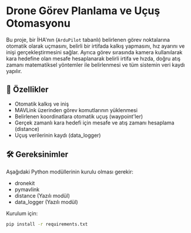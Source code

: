 # Drone Görev Planlama ve Uçuş Otomasyonu

Bu proje, bir İHA'nın (`ArduPilot` tabanlı) belirlenen görev noktalarına otomatik olarak uçmasını, belirli bir irtifada kalkış yapmasını, hız ayarını ve inişi gerçekleştirmesini sağlar. Ayrıca görev sırasında kamera kullanılarak kara hedefine olan mesafe hesaplanarak belirli irtifa ve hızda, doğru atış zamanı matematiksel yöntemler ile belirlenmesi ve tüm sistemin veri kaydı yapılır.

## 🚀 Özellikler

- Otomatik kalkış ve iniş
- MAVLink üzerinden görev komutlarının yüklenmesi
- Belirlenen koordinatlara otomatik uçuş (waypoint'ler)
- Gerçek zamanlı kara hedefi için mesafe ve atış zamanı hesaplama (distance)
- Uçuş verilerinin kaydı (data_logger)

## 🛠 Gereksinimler

Aşağıdaki Python modüllerinin kurulu olması gerekir:

- dronekit
- pymavlink
- distance (Yazılı modül)
- data_logger (Yazılı modül)

Kurulum için:

```bash
pip install -r requirements.txt

